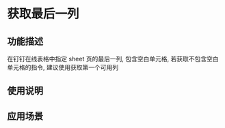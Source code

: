 # 获取最后一列



## 功能描述

在钉钉在线表格中指定 sheet 页的最后一列, 包含空白单元格, 若获取不包含空白单元格的指令, 建议使用获取第一个可用列

## 使用说明


## 应用场景
